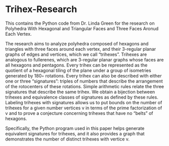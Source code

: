 # Trihex-Research

This contains the Python code from Dr. Linda Green for the research on Polyhedra With Hexagonal and Triangular Faces and Three Faces Aronud Each Vertex.

The research aims to analyze polyhedra composed of hexagons and triangles with three faces around each vertex, and their 3-regular planar graphs of edges and vertices, which we call “trihexes”. Trihexes are analogous to fullerenes, which are 3-regular planar graphs whose faces are all hexagons and pentagons. Every trihex can be represented as the quotient of a hexagonal tiling of the plane under a group of isometries generated by 180◦ rotations. Every trihex can also be described with either one or three “signatures”: triples of numbers that describe the arrangement of the rotocenters of these rotations. Simple arithmetic rules relate the three signatures that describe the same trihex. We obtain a bijection between trihexes and equivalence classes of signatures as defined by these rules. Labeling trihexes with signatures allows us to put bounds on the number of trihexes for a given number vertices v in terms of the prime factorization of v and to prove a conjecture concerning trihexes that have no “belts” of hexagons.

Specifically, the Python program used in this paper helps generate equivalent signatures for trihexes, and it also provides a graph that demonstrates the number of distinct trihexes with vertice v.
